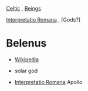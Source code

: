 

[Celtic](celtic-religion) , [Beings](beings.md)

[Interpretatio Romana](interpretatio-romana.md) , [Gods?]

# Belenus

- [Wikipedia](https://en.wikipedia.org/wiki/Belenus)

- solar god

- [Interpretatio Romana](interpretatio-romana.md) Apollo
